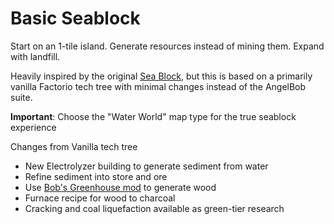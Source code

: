 # Basic Seablock

Start on an 1-tile island. Generate resources instead of mining them. Expand with landfill.

Heavily inspired by the original [Sea Block](https://mods.factorio.com/mod/SeaBlock), but this is based on a primarily vanilla Factorio tech tree with minimal changes instead of the AngelBob suite.

**Important**: Choose the "Water World" map type for the true seablock experience

Changes from Vanilla tech tree

- New Electrolyzer building to generate sediment from water
- Refine sediment into store and ore
- Use [Bob's Greenhouse mod](https://mods.factorio.com/mod/bobgreenhouse) to generate wood
- Furnace recipe for wood to charcoal
- Cracking and coal liquefaction available as green-tier research
